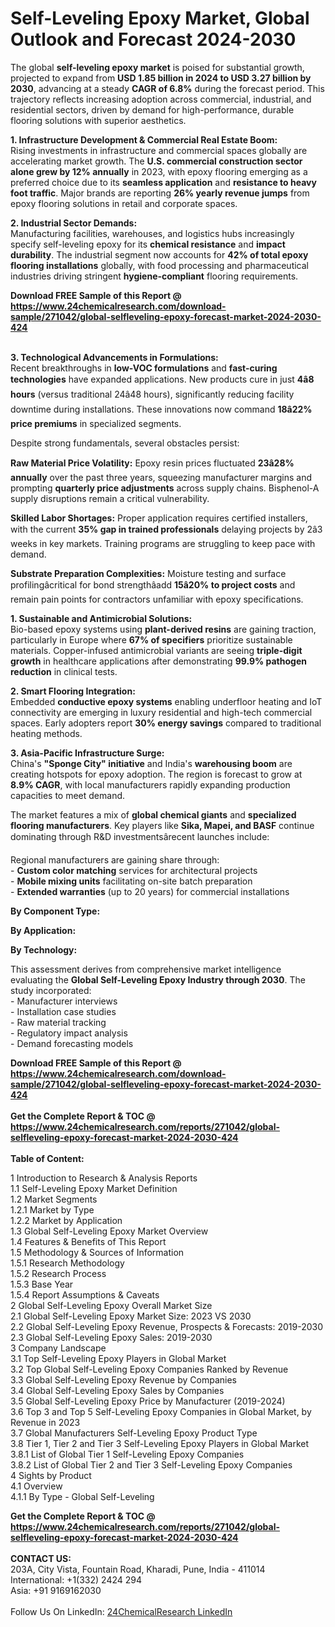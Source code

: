 <h1>Self-Leveling Epoxy Market, Global Outlook and Forecast 2024-2030</h1><p>The global <strong>self-leveling epoxy market</strong> is poised for substantial growth, projected to expand from <strong>USD 1.85 billion in 2024 to USD 3.27 billion by 2030</strong>, advancing at a steady <strong>CAGR of 6.8%</strong> during the forecast period. This trajectory reflects increasing adoption across commercial, industrial, and residential sectors, driven by demand for high-performance, durable flooring solutions with superior aesthetics.</p><p><strong>1. Infrastructure Development &amp; Commercial Real Estate Boom:</strong><br>
Rising investments in infrastructure and commercial spaces globally are accelerating market growth. The <strong>U.S. commercial construction sector alone grew by 12% annually</strong> in 2023, with epoxy flooring emerging as a preferred choice due to its <strong>seamless application</strong> and <strong>resistance to heavy foot traffic</strong>. Major brands are reporting <strong>26% yearly revenue jumps</strong> from epoxy flooring solutions in retail and corporate spaces.</p><p><strong>2. Industrial Sector Demands:</strong><br>
Manufacturing facilities, warehouses, and logistics hubs increasingly specify self-leveling epoxy for its <strong>chemical resistance</strong> and <strong>impact durability</strong>. The industrial segment now accounts for <strong>42% of total epoxy flooring installations</strong> globally, with food processing and pharmaceutical industries driving stringent <strong>hygiene-compliant</strong> flooring requirements.</p><div><b>Download FREE Sample of this Report @ 
            <a href="https://www.24chemicalresearch.com/download-sample/271042/global-selfleveling-epoxy-forecast-market-2024-2030-424">
            https://www.24chemicalresearch.com/download-sample/271042/global-selfleveling-epoxy-forecast-market-2024-2030-424</a></b></div><br><p><strong>3. Technological Advancements in Formulations:</strong><br>
Recent breakthroughs in <strong>low-VOC formulations</strong> and <strong>fast-curing technologies</strong> have expanded applications. New products cure in just <strong>4â8 hours</strong> (versus traditional 24â48 hours), significantly reducing facility downtime during installations. These innovations now command <strong>18â22% price premiums</strong> in specialized segments.</p><p>Despite strong fundamentals, several obstacles persist:</p><p><strong>Raw Material Price Volatility:</strong> Epoxy resin prices fluctuated <strong>23â28% annually</strong> over the past three years, squeezing manufacturer margins and prompting <strong>quarterly price adjustments</strong> across supply chains. Bisphenol-A supply disruptions remain a critical vulnerability.</p><p><strong>Skilled Labor Shortages:</strong> Proper application requires certified installers, with the current <strong>35% gap in trained professionals</strong> delaying projects by 2â3 weeks in key markets. Training programs are struggling to keep pace with demand.</p><p><strong>Substrate Preparation Complexities:</strong> Moisture testing and surface profilingâcritical for bond strengthâadd <strong>15â20% to project costs</strong> and remain pain points for contractors unfamiliar with epoxy specifications.</p><p><strong>1. Sustainable and Antimicrobial Solutions:</strong><br>
Bio-based epoxy systems using <strong>plant-derived resins</strong> are gaining traction, particularly in Europe where <strong>67% of specifiers</strong> prioritize sustainable materials. Copper-infused antimicrobial variants are seeing <strong>triple-digit growth</strong> in healthcare applications after demonstrating <strong>99.9% pathogen reduction</strong> in clinical tests.</p><p><strong>2. Smart Flooring Integration:</strong><br>
Embedded <strong>conductive epoxy systems</strong> enabling underfloor heating and IoT connectivity are emerging in luxury residential and high-tech commercial spaces. Early adopters report <strong>30% energy savings</strong> compared to traditional heating methods.</p><p><strong>3. Asia-Pacific Infrastructure Surge:</strong><br>
China's <strong>"Sponge City" initiative</strong> and India's <strong>warehousing boom</strong> are creating hotspots for epoxy adoption. The region is forecast to grow at <strong>8.9% CAGR</strong>, with local manufacturers rapidly expanding production capacities to meet demand.</p><p>The market features a mix of <strong>global chemical giants</strong> and <strong>specialized flooring manufacturers</strong>. Key players like <strong>Sika, Mapei, and BASF</strong> continue dominating through R&amp;D investmentsârecent launches include:</p><p>Regional manufacturers are gaining share through:<br>
- <strong>Custom color matching</strong> services for architectural projects<br>
- <strong>Mobile mixing units</strong> facilitating on-site batch preparation<br>
- <strong>Extended warranties</strong> (up to 20 years) for commercial installations</p><p><strong>By Component Type:</strong></p><p><strong>By Application:</strong></p><p><strong>By Technology:</strong></p><p>This assessment derives from comprehensive market intelligence evaluating the <strong>Global Self-Leveling Epoxy Industry through 2030</strong>. The study incorporated:<br>
- Manufacturer interviews<br>
- Installation case studies<br>
- Raw material tracking<br>
- Regulatory impact analysis<br>
- Demand forecasting models</p><div><b>Download FREE Sample of this Report @ 
            <a href="https://www.24chemicalresearch.com/download-sample/271042/global-selfleveling-epoxy-forecast-market-2024-2030-424">
            https://www.24chemicalresearch.com/download-sample/271042/global-selfleveling-epoxy-forecast-market-2024-2030-424</a></b></div><br><div><b>Get the Complete Report & TOC @ 
            <a href="https://www.24chemicalresearch.com/reports/271042/global-selfleveling-epoxy-forecast-market-2024-2030-424">
            https://www.24chemicalresearch.com/reports/271042/global-selfleveling-epoxy-forecast-market-2024-2030-424</a></b></div><br>
            <b>Table of Content:</b><p>1 Introduction to Research & Analysis Reports<br />
    1.1 Self-Leveling Epoxy Market Definition<br />
    1.2 Market Segments<br />
        1.2.1 Market by Type<br />
        1.2.2 Market by Application<br />
    1.3 Global Self-Leveling Epoxy Market Overview<br />
    1.4 Features & Benefits of This Report<br />
    1.5 Methodology & Sources of Information<br />
        1.5.1 Research Methodology<br />
        1.5.2 Research Process<br />
        1.5.3 Base Year<br />
        1.5.4 Report Assumptions & Caveats<br />
2 Global Self-Leveling Epoxy Overall Market Size<br />
    2.1 Global Self-Leveling Epoxy Market Size: 2023 VS 2030<br />
    2.2 Global Self-Leveling Epoxy Revenue, Prospects & Forecasts: 2019-2030<br />
    2.3 Global Self-Leveling Epoxy Sales: 2019-2030<br />
3 Company Landscape<br />
    3.1 Top Self-Leveling Epoxy Players in Global Market<br />
    3.2 Top Global Self-Leveling Epoxy Companies Ranked by Revenue<br />
    3.3 Global Self-Leveling Epoxy Revenue by Companies<br />
    3.4 Global Self-Leveling Epoxy Sales by Companies<br />
    3.5 Global Self-Leveling Epoxy Price by Manufacturer (2019-2024)<br />
    3.6 Top 3 and Top 5 Self-Leveling Epoxy Companies in Global Market, by Revenue in 2023<br />
    3.7 Global Manufacturers Self-Leveling Epoxy Product Type<br />
    3.8 Tier 1, Tier 2 and Tier 3 Self-Leveling Epoxy Players in Global Market<br />
        3.8.1 List of Global Tier 1 Self-Leveling Epoxy Companies<br />
        3.8.2 List of Global Tier 2 and Tier 3 Self-Leveling Epoxy Companies<br />
4 Sights by Product<br />
    4.1 Overview<br />
        4.1.1 By Type - Global Self-Leveling</p><div><b>Get the Complete Report & TOC @ 
            <a href="https://www.24chemicalresearch.com/reports/271042/global-selfleveling-epoxy-forecast-market-2024-2030-424">
            https://www.24chemicalresearch.com/reports/271042/global-selfleveling-epoxy-forecast-market-2024-2030-424</a></b></div><br><b>CONTACT US:</b><br>
            203A, City Vista, Fountain Road, Kharadi, Pune, India - 411014<br>
            International: +1(332) 2424 294<br>
            Asia: +91 9169162030 <br><br>
            Follow Us On LinkedIn: <a href="https://www.linkedin.com/company/24chemicalresearch/">24ChemicalResearch LinkedIn</a>